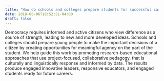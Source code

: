 ```yaml
---
title: "How do schools and colleges prepare students for successful careers and citizenship?"
date: 2018-06-06T18:52:51-04:00
draft: false
---
```


Democracy requires informed and active citizens who view difference as a source of strength, leading to new and more developed ideas. Schools and colleges should prepare young people to make the important decisions of a citizen by creating opportunities for meaningful agency on the part of the student. We help guide this work by promoting research-based educational approaches that use project-focused, collaborative pedagogy, that is culturally and linguistically response and informed by data. The results produce engaged innovative leaders, responsive educators, and engaged students ready for future careers.